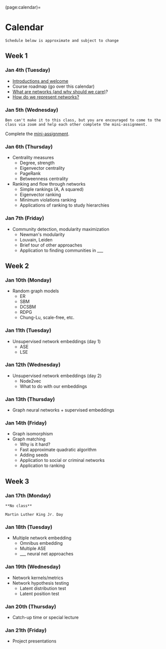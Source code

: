 (page:calendar)=
# Calendar 
```{note}
Schedule below is approximate and subject to change
```

## Week 1
### Jan 4th (Tuesday)
- [Introductions and welcome](slides/welcome.html)
- Course roadmap (go over this calendar)
- [What are networks (and why should we care)](what_are_networks.md)?
- [How do we represent networks?](representing_networks.ipynb)

### Jan 5th (Wednesday)
```{warning} 
Ben can't make it to this class, but you are encouraged to come to the class via zoom and help each other complete the mini-assignment.
```

Complete the [mini-assignment](mini_assignment.md).

### Jan 6th (Thursday)
- Centrality measures
   - Degree, strength
   - Eigenvector centrality
   - PageRank
   - Betweenness centrality
- Ranking and flow through networks
   - Simple rankings (A, A squared)
   - Eigenvector ranking
   - Minimum violations ranking
   - Applications of ranking to study hierarchies

### Jan 7th (Friday)
- Community detection, modularity maximization
   - Newman's modularity
   - Louvain, Leiden
   - Brief tour of other approaches
   - Application to finding communities in ___

## Week 2
### Jan 10th (Monday)
- Random graph models
   - ER
   - SBM
   - DCSBM
   - RDPG
   - Chung-Lu, scale-free, etc.

### Jan 11th (Tuesday)
- Unsupervised network embeddings (day 1)
   - ASE
   - LSE 

### Jan 12th (Wednesday)
- Unsupervised network embeddings (day 2)
   - Node2vec
   - What to do with our embeddings 

### Jan 13th (Thursday)
- Graph neural networks + supervised embeddings

### Jan 14th (Friday)
- Graph isomorphism
- Graph matching
   - Why is it hard?
   - Fast approximate quadratic algorithm
   - Adding seeds
   - Application to social or criminal networks
   - Application to ranking

## Week 3
### Jan 17th (Monday)
```{warning} 
**No class**

Martin Luther King Jr. Day
```

### Jan 18th (Tuesday)
- Multiple network embedding
   - Omnibus embedding
   - Multiple ASE
   - ___ neural net approaches

### Jan 19th (Wednesday)
- Network kernels/metrics
- Network hypothesis testing
   - Latent distribution test
   - Latent position test 

### Jan 20th (Thursday)
- Catch-up time or special lecture

### Jan 21th (Friday)
- Project presentations
